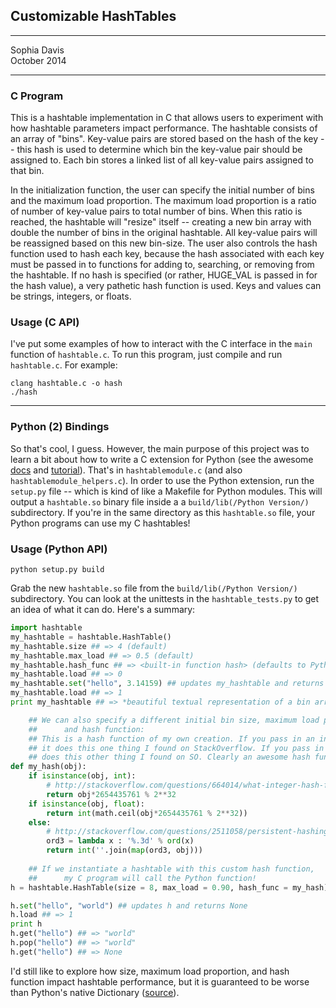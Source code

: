 ## Customizable HashTables

----------

Sophia Davis  
October 2014

----------
### C Program
This is a hashtable implementation in C that allows users to experiment with how hashtable parameters impact performance. The hashtable consists of an array of "bins". Key-value pairs are stored based on the hash of the key -- this hash is used to determine which bin the key-value pair should be assigned to. Each bin stores a linked list of all key-value pairs assigned to that bin.  

In the initialization function, the user can specify the initial number of bins and the maximum load proportion. The maximum load proportion is a ratio of number of key-value pairs to total number of bins. When this ratio is reached, the hashtable will "resize" itself -- creating a new bin array with double the number of bins in the original hashtable. All key-value pairs will be reassigned based on this new bin-size. The user also controls the hash function used to hash each key, because the hash associated with each key must be passed in to functions for adding to, searching, or removing from the hashtable. If no hash is specified (or rather, HUGE_VAL is passed in for the hash value), a very pathetic hash function is used. Keys and values can be strings, integers, or floats. 

### Usage (C API)

I've put some examples of how to interact with the C interface in the `main` function of `hashtable.c`. To run this program, just compile and run `hashtable.c`. For example: 
 
```
clang hashtable.c -o hash   
./hash
```

----------
### Python (2) Bindings
So that's cool, I guess. However, the main purpose of this project was to learn a bit about how to write a C extension for Python (see the awesome [docs](https://docs.python.org/2/c-api/) and [tutorial](https://docs.python.org/2/extending/extending.html)). That's in `hashtablemodule.c` (and also `hashtablemodule_helpers.c`). In order to use the Python extension, run the `setup.py` file -- which is kind of like a Makefile for Python modules. This will output a `hashtable.so` binary file inside a a `build/lib(/Python Version/)` subdirectory. If you're in the same directory as this `hashtable.so` file, your Python programs can use my C hashtables!  

### Usage (Python API)  
```
python setup.py build
```
Grab the new `hashtable.so` file from the `build/lib(/Python Version/)` subdirectory. You can look at the unittests in the `hashtable_tests.py` to get an idea of what it can do. Here's a summary:  
``` python  
import hashtable  
my_hashtable = hashtable.HashTable()
my_hashtable.size ## => 4 (default)
my_hashtable.max_load ## => 0.5 (default)
my_hashtable.hash_func ## => <built-in function hash> (defaults to Python's built in hash function)
my_hashtable.load ## => 0
my_hashtable.set("hello", 3.14159) ## updates my_hashtable and returns None
my_hashtable.load ## => 1
print my_hashtable ## => *beautiful textual representation of a bin array with linked lists*

	## We can also specify a different initial bin size, maximum load proportion, 
	##		and hash function:  
	## This is a hash function of my own creation. If you pass in an int or a float, 
	## it does this one thing I found on StackOverflow. If you pass in a string, it 
	## does this other thing I found on SO. Clearly an awesome hash function.
def my_hash(obj):
    if isinstance(obj, int):
        # http://stackoverflow.com/questions/664014/what-integer-hash-function-are-good-that-accepts-an-integer-hash-key
        return obj*2654435761 % 2**32
    if isinstance(obj, float):
        return int(math.ceil(obj*2654435761 % 2**32))
    else:
        # http://stackoverflow.com/questions/2511058/persistent-hashing-of-strings-in-python
        ord3 = lambda x : '%.3d' % ord(x)
        return int(''.join(map(ord3, obj)))
        
	## If we instantiate a hashtable with this custom hash function, 
	##		my C program will call the Python function!
h = hashtable.HashTable(size = 8, max_load = 0.90, hash_func = my_hash)

h.set("hello", "world") ## updates h and returns None
h.load ## => 1
print h
h.get("hello") ## => "world"
h.pop("hello") ## => "world"
h.get("hello") ## => None 
``` 	
I'd still like to explore how size, maximum load proportion, and hash function impact hashtable performance, but it is guaranteed to be worse than Python's native Dictionary ([source](http://svn.python.org/projects/python/trunk/Objects/dictobject.c)). 